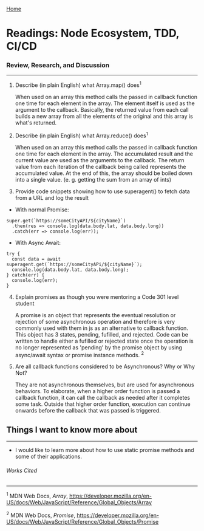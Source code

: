[Home](README.md)

# Readings: Node Ecosystem, TDD, CI/CD

### Review, Research, and Discussion
---------------
1. Describe (in plain English) what Array.map() does<sup>1</sup>

    When used on an array this method calls the passed in callback function one time for each element in the array. The element itself is used as the argument to the callback. Basically, the returned value from each call builds a new array from all the elements of the original and this array is what's returned.

2. Describe (in plain English) what Array.reduce() does<sup>1</sup>

    When used on an array this method calls the passed in callback function one time for each element in the array. The accumulated result and the current value are used as the arguments to the callback. The return value from each iteration of the callback being called represents the accumulated value. At the end of this, the array should be boiled down into a single value. (e. g. getting the sum from an array of ints)

3. Provide code snippets showing how to use superagent() to fetch data from a URL and log the result 

  * With normal Promise:
```
super.get(`https://someCityAPI/${cityName}`)
  .then(res => console.log(data.body.lat, data.body.long))
  .catch(err => console.log(err));
```

  * With Async Await:
```
try {
  const data = await superagent.get(`https://someCityAPi/${cityName}`);
  console.log(data.body.lat, data.body.long);
} catch(err) {
  console.log(err);
}
```

4. Explain promises as though you were mentoring a Code 301 level student

    A promise is an object that represents the eventual resolution or rejection of some asynchronous operation and therefore is very commonly used with them in js as an alternative to callback function. This object has 3 states, pending, fufilled, and rejected. Code can be written to handle either a fufilled or rejected state once the operation is no longer represented as 'pending' by the promise object by using async/await syntax or promise instance methods. <sup>2</sup>

5. Are all callback functions considered to be Asynchronous? Why or Why Not?

    They are not asynchronous themselves, but are used for asynchronous behaviors. To elaborate, when a higher order function is passed a callback function, it can call the callback as needed after it completes some task. Outside that higher order function, execution can continue onwards before the callback that was passed is triggered.

## Things I want to know more about
---------------
* I would like to learn more about how to use static promise methods and some of their applications.

###### Works Cited 
---------------
<sup>1</sup> MDN Web Docs, _Array_, https://developer.mozilla.org/en-US/docs/Web/JavaScript/Reference/Global_Objects/Array

<sup>2</sup> MDN Web Docs, _Promise_, https://developer.mozilla.org/en-US/docs/Web/JavaScript/Reference/Global_Objects/Promise
